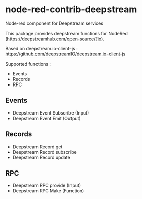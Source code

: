 # node-red-contrib-deepstream
Node-red component for Deepstream services

This package provides deepstream functions for NodeRed (https://deepstreamhub.com/open-source/?io).

Based on deepstream.io-client-js :  https://github.com/deepstreamIO/deepstream.io-client-js

Supported functions :
* Events 
* Records 
* RPC

## Events
* Deepstream Event Subscribe (Input)
* Deepstream Event Emit (Output)

## Records
* Deepstream Record get
* Deepstream Record subscribe
* Deepstream Record update

## RPC
* Deepstream RPC provide (Input) 
* Deepstream RPC Make (Function)
